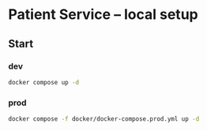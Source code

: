 # Patient Service – local setup

## Start

### dev
```bash
docker compose up -d
```
### prod
```bash
docker compose -f docker/docker-compose.prod.yml up -d
```
